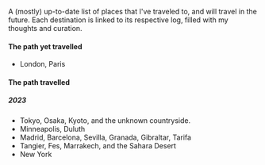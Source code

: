 A (mostly) up-to-date list of places that I've traveled to, and will travel in the future. Each destination is linked to its respective log, filled with my thoughts and curation.
#### The path yet travelled
- London, Paris
#### The path travelled 
##### 2023
- Tokyo, Osaka, Kyoto, and the unknown countryside. 
- Minneapolis, Duluth
- Madrid, Barcelona, Sevilla, Granada, Gibraltar, Tarifa
- Tangier, Fes, Marrakech, and the Sahara Desert
- New York
